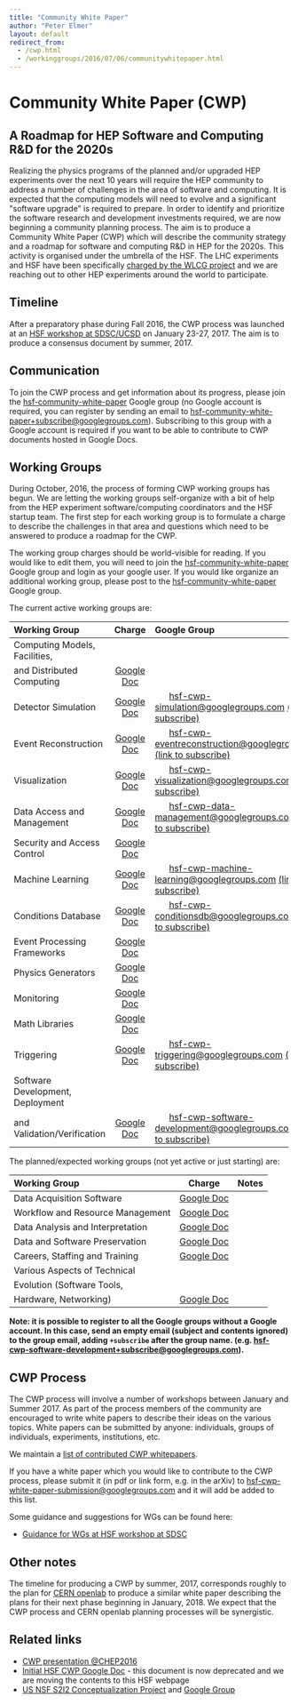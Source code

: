 ```yaml
---
title: "Community White Paper"
author: "Peter Elmer"
layout: default
redirect_from:
  - /cwp.html
  - /workinggroups/2016/07/06/communitywhitepaper.html
---
```


# Community White Paper (CWP) 

## A Roadmap for HEP Software and Computing R&D for the 2020s

Realizing the physics programs of the planned and/or upgraded HEP experiments 
over the next 10 years will require the HEP community to address a number of 
challenges in the area of software and computing. It is expected that
the computing models will need to evolve and a significant "software 
upgrade" is required to prepare.
In order to identify and prioritize the software research and development 
investments required, we are now beginning a community planning process. The 
aim
is to produce a Community White Paper 
(CWP) which will describe the community strategy and a roadmap for 
software and computing R&D in HEP for the 2020s. This activity is organised under the umbrella of the HSF. The LHC experiments and HSF have been 
specifically [charged by the WLCG project](/assets/CWP-Charge-HSF.pdf) and
we are reaching out to other HEP experiments around the world to participate.

## Timeline

After a preparatory phase during Fall 2016, the CWP process was launched at an [HSF workshop at SDSC/UCSD](http://indico.cern.ch/event/570249/) on January 23-27, 2017. The aim is to produce a consensus document by summer, 2017.

## Communication

To join the CWP process and get information about its progress, please join the [hsf-community-white-paper](https://groups.google.com/forum/#!forum/hsf-community-white-paper) Google group (no Google account is required, you can register by sending an email to [hsf-community-white-paper+subscribe@googlegroups.com](mailto:hsf-community-white-paper+subscribe@googlegroups.com)). Subscribing to this group with a Google account is required if you want to be able to contribute to CWP documents hosted in Google Docs.

## Working Groups

  During October, 2016, the process of forming CWP working groups has begun. We are letting the working groups self-organize with a bit of help from the HEP experiment software/computing coordinators and the HSF startup team. The first step for each working group is to formulate a charge to describe the challenges in that area and questions which need to be answered to produce a roadmap for the CWP. 

  The working group charges should be world-visible for reading. If you would
like to edit them, you will need to join the [hsf-community-white-paper](https://groups.google.com/forum/#!forum/hsf-community-white-paper) Google group and
login as your google user. If you would like organize an additional working group, please post to the [hsf-community-white-paper](https://groups.google.com/forum/#!forum/hsf-community-white-paper) Google group.

  The current active working groups are:

| Working Group |    Charge     |  Google Group |
:-------------- | :-----------: | :------ |
Computing Models, Facilities, | | | 
and Distributed Computing | [Google Doc](https://docs.google.com/document/d/11C9iCn3FPbvKBJpN0Lwv7tpjFELKPj14_dlkwuTGJqg/edit)| |
Detector Simulation | [Google Doc](https://docs.google.com/document/d/1-wr-Og38KJYf-U2DceBbe1OU1h05y8LCrgeH3tR8yRA/edit)    | &nbsp; &nbsp; &nbsp; hsf-cwp-simulation@googlegroups.com [(link to subscribe)](https://groups.google.com/forum/#!forum/hsf-cwp-simulation)       |
Event Reconstruction| [Google Doc](https://docs.google.com/document/d/1Mm6aqi2SwVyvQFkmEjDEVSALem_8a7gTORldojaYRs4/edit)          | &nbsp; &nbsp; &nbsp; hsf-cwp-eventreconstruction@googlegroups.com [(link to subscribe)](https://groups.google.com/forum/#!forum/hsf-cwp-eventreconstruction)      |
Visualization       | [Google Doc](https://docs.google.com/document/d/1ZXiMMmmAj1lwQIuvDc2UM4Jx6-hh1iamIw79DXguLIM/edit)          | &nbsp; &nbsp; &nbsp; hsf-cwp-visualization@googlegroups.com [(link to subscribe)](https://groups.google.com/forum/#!forum/hsf-cwp-visualization)        |
Data Access and Management | [Google Doc](https://docs.google.com/document/d/1wEsX2BegSBEZe3EXwdNR9VWNPrNEOVVTLhu-NtH-77E/edit)   | &nbsp; &nbsp; &nbsp; hsf-cwp-data-management@googlegroups.com [(link to subscribe)](https://groups.google.com/forum/#!forum/hsf-cwp-data-management)        |
Security and Access Control | [Google Doc](https://docs.google.com/document/d/17xVZv8GJIRqCdFQeH2Ec7J8AmC7HokuRbyNR2K3SryY/edit)| | 
Machine Learning | [Google Doc](https://docs.google.com/document/d/1o9S0XE4ly4-LZh9y96DG-U7HH61m2cHboV6xSt1tI0g/edit)| &nbsp; &nbsp; &nbsp; hsf-cwp-machine-learning@googlegroups.com [(link to subscribe)](https://groups.google.com/d/forum/hsf-cwp-machine-learning) |
Conditions Database | [Google Doc](https://docs.google.com/document/d/1qrTqsLwUnK0SidoPpSFolUrgstt-r8Mo5-acaGjfyHg/edit)| &nbsp; &nbsp; &nbsp; hsf-cwp-conditionsdb@googlegroups.com [(link to subscribe)](https://groups.google.com/forum/#!forum/hsf-cwp-conditionsdb) |
Event Processing Frameworks | [Google Doc](https://docs.google.com/document/d/1pMWia3IXX6w5075PGs_IeEPnWZhkwQgoDQnHGqbPG-c/edit)| |
Physics Generators  | [Google Doc](https://docs.google.com/document/d/1_-YzxFmwehLbjVRFzkKtJ3Nb4T0fN15VKYJIwRpKdVA/edit)          |         |
Monitoring | [Google Doc](https://docs.google.com/document/d/1sgTrDSwiYthpnE2sztaaByMkJyUXzUy28bUbs9VLI1w/edit)| |
Math Libraries | [Google Doc](https://docs.google.com/document/d/1cYs5f21d1olumslSfjOH0XjYR7aeM6QZMrFVHFHDQEk/edit) | |
Triggering          | [Google Doc](https://docs.google.com/document/d/13b3aK32R7ZfF9_0Q_CgTb_GiMxMAFRk93hASpAjSXRM/edit)  | &nbsp; &nbsp; &nbsp; hsf-cwp-triggering@googlegroups.com [(link to subscribe)](https://groups.google.com/d/forum/hsf-cwp-triggering) |
Software Development, Deployment | | |
and Validation/Verification  | [Google Doc](https://docs.google.com/document/d/1bfCQP-p55Xu3IafmwbwpsOmorYiuEGCIh3uA0NV-DdM/edit)| &nbsp; &nbsp; &nbsp; hsf-cwp-software-development@googlegroups.com [(link to subscribe)](https://groups.google.com/d/forum/hsf-cwp-software-development) | 



The planned/expected working groups (not yet active or just starting) are:

| Working Group |    Charge     |  Notes   |
:-------------- | :-----------: | :------: |
Data Acquisition Software | [Google Doc](https://docs.google.com/document/d/1BYeWbDLyxG-CUV70aKR-UJubwBdChVrb9lxI1Rk43sY/edit)          |         |
Workflow and Resource Management   | [Google Doc](https://docs.google.com/document/d/1GmcErvxdQR6TksmM96zg_yXGXURZ8vNDk_DyX0zucUQ/edit) |         |
Data Analysis and Interpretation           | [Google Doc](https://docs.google.com/document/d/1QaX20F6WQlwQTlx-5bRK0J2tybFqC_NPn6CF7g3yzqk/edit)        |
Data and Software Preservation |           [Google Doc](https://docs.google.com/document/d/15trJhLKqb9OcN55WIPfmdH8vXO4g43hXGRvhDEu33ow/edit)     |   |
Careers, Staffing and Training | [Google Doc](https://docs.google.com/document/d/1oHnZDMNWe_QTy4cQ8kNN_GDIW8wW1hAIKS8z2z05U2w/edit)| | 
Various Aspects of Technical | | |
Evolution (Software Tools, | | |
Hardware, Networking) | [Google Doc](https://docs.google.com/document/d/1bOv5kDzmcg0eLSy7PZjjzE5OYSxaLAfaAxAI-IgKaac/edit)| |


**Note: it is possible to register to all the Google groups without a Google account. In this case, send an empty email (subject and contents ignored) to the group email, adding `+subscribe` after the group name. (e.g. hsf-cwp-software-development+subscribe@googlegroups.com).**

## CWP Process

The CWP process will involve a number of workshops between January and Summer 2017. As part of the process members of the community are encouraged to write white papers to describe their ideas on the various topics. White papers can be submitted by anyone: individuals, groups of individuals, experiments, institutions, etc.

We maintain a [list of contributed CWP whitepapers](http://hepsoftwarefoundation.org/cwp-whitepapers.html).

If you have a white paper which you would like to contribute to the CWP process, please submit it (in pdf or link form, e.g. in the arXiv) to hsf-cwp-white-paper-submission@googlegroups.com and it will add be added to this list.

Some guidance and suggestions for WGs can be found here:

  * [Guidance for WGs at HSF workshop at SDSC](http://hepsoftwarefoundation.org/cwp/cwp-wg-guidance-sdsc.html)

## Other notes

The timeline for producing a CWP by summer, 2017, corresponds roughly to
the plan for [CERN openlab](http://openlab.cern/) to produce a similar white paper describing the plans for their next phase beginning in January, 2018. We expect that the CWP process and CERN openlab planning processes will be synergistic.

## Related links

- [CWP presentation @CHEP2016](https://indico.cern.ch/event/505613/contributions/2323238/attachments/1352966/2043354/20161011-chep-cwp-plenary.pdf)
- [Initial HSF CWP Google Doc](https://docs.google.com/document/d/140HEAxD0u_XAUKYrCR3SahxyHxFfJ_YOFJpsNubMiC8/edit) - this document is now deprecated and we are moving the contents to this HSF webpage 
- [US NSF S2I2 Conceptualization Project](http://s2i2-hep.org/) and [Google Group](https://groups.google.com/forum/#!forum/s2i2-hep)

 
